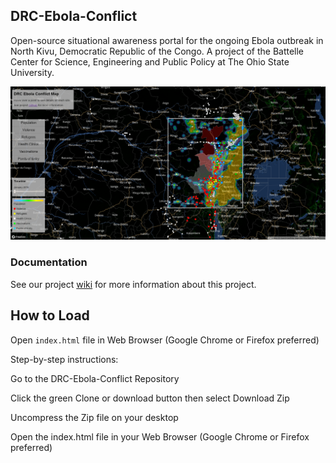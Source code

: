 ## DRC-Ebola-Conflict
Open-source situational awareness portal for the ongoing Ebola outbreak in North Kivu, Democratic Republic of the Congo. A project of the Battelle Center for Science, Engineering and Public Policy at The Ohio State University.

![](https://github.com/OSU-Battelle-Center/DRC-Ebola-Conflict/blob/master/Images/most_recent_master.png)

### Documentation
See our project [wiki](https://github.com/OSU-Battelle-Center/DRC-Ebola-Conflict/wiki) for more information about this project.

## How to Load
Open `index.html` file in Web Browser (Google Chrome or Firefox preferred)

Step-by-step instructions:

Go to the DRC-Ebola-Conflict Repository

Click the green Clone or download button then select Download Zip

Uncompress the Zip file on your desktop

Open the index.html file in your Web Browser (Google Chrome or Firefox preferred)
